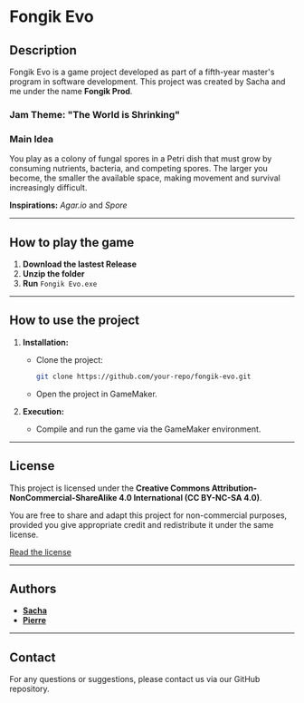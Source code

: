 # Fongik Evo

## Description
Fongik Evo is a game project developed as part of a fifth-year master's program in software development. This project was created by Sacha and me under the name **Fongik Prod**.

### Jam Theme: "The World is Shrinking"

### Main Idea
You play as a colony of fungal spores in a Petri dish that must grow by consuming nutrients, bacteria, and competing spores. The larger you become, the smaller the available space, making movement and survival increasingly difficult.

**Inspirations:** *Agar.io* and *Spore*

---

## How to play the game 

1. **Download the lastest Release**
2. **Unzip the folder**
3. **Run** `Fongik Evo.exe`

---

## How to use the project

1. **Installation:**
   - Clone the project:
     ```sh
     git clone https://github.com/your-repo/fongik-evo.git
     ```
   - Open the project in GameMaker.

2. **Execution:**
   - Compile and run the game via the GameMaker environment.

---

## License
This project is licensed under the **Creative Commons Attribution-NonCommercial-ShareAlike 4.0 International (CC BY-NC-SA 4.0)**.

You are free to share and adapt this project for non-commercial purposes, provided you give appropriate credit and redistribute it under the same license.

[Read the license](https://creativecommons.org/licenses/by-nc-sa/4.0/)

---

## Authors
- **[Sacha](https://github.com/SDMM27)**
- **[Pierre](https://github.com/Pireeee)**

---

## Contact
For any questions or suggestions, please contact us via our GitHub repository.